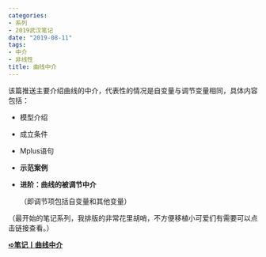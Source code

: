 ```yaml
---
categories:
- 系列
- 2019武汉笔记
date: "2019-08-11"
tags:
- 中介
- 非线性
title: 曲线中介
---
```

该篇推送主要介绍曲线的中介，代表性的情况是自变量与调节变量相同，具体内容包括：

<!--more-->

- 模型介绍

- 成立条件

- Mplus语句

- **示范案例**

- **进阶：曲线的被调节中介**

  （即调节项包括自变量和其他变量）

（最开始的笔记系列，我排版的非常花里胡哨，不方便移植小可爱们有需要可以点击链接查看。）

[**➪笔记丨曲线中介**](https://mp.weixin.qq.com/s?__biz=MzIwMDk1OTM2OQ==&mid=2247484837&idx=1&sn=063275711eb593cc0025e919db875260&chksm=96f47143a183f8551c713428c600fb1957b950913bf7da72daf4e8637f25e6d1704b30f081fa&token=1026914331&lang=zh_CN&scene=21#wechat_redirect)